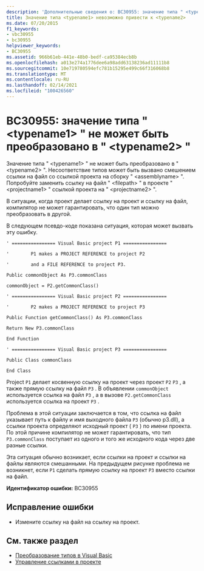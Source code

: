 ```yaml
---
description: 'Дополнительные сведения о: BC30955: значение типа " <typename1> " не может быть преобразовано в " <typename2> "'
title: Значение типа <typename1> невозможно привести к <typename2>
ms.date: 07/20/2015
f1_keywords:
- vbc30955
- bc30955
helpviewer_keywords:
- BC30955
ms.assetid: 966b61eb-441e-48b0-bedf-ca95384ecb8b
ms.openlocfilehash: a013e274a1776dee6a98add63138236ad11111b8
ms.sourcegitcommit: 10e719780594efc781b15295e499c66f316068b8
ms.translationtype: MT
ms.contentlocale: ru-RU
ms.lasthandoff: 02/14/2021
ms.locfileid: "100426560"
---
```

# <a name="bc30955-value-of-type-typename1-cannot-be-converted-to-typename2"></a>BC30955: значение типа " \<typename1> " не может быть преобразовано в " \<typename2> "

Значение типа " \<typename1> " не может быть преобразовано в " \<typename2> ". Несоответствие типов может быть вызвано смешением ссылки на файл со ссылкой проекта на сборку " \<assemblyname> ". Попробуйте заменить ссылку на файл " \<filepath> " в проекте " \<projectname1> " ссылкой проекта на " \<projectname2> ".

 В ситуации, когда проект делает ссылку на проект и ссылку на файл, компилятор не может гарантировать, что один тип можно преобразовать в другой.

 В следующем псевдо-коде показана ситуация, которая может вызвать эту ошибку.

 `' ================ Visual Basic project P1 ================`

 `'        P1 makes a PROJECT REFERENCE to project P2`

 `'        and a FILE REFERENCE to project P3.`

 `Public commonObject As P3.commonClass`

 `commonObject = P2.getCommonClass()`

 `' ================ Visual Basic project P2 ================`

 `'        P2 makes a PROJECT REFERENCE to project P3`

 `Public Function getCommonClass() As P3.commonClass`

 `Return New P3.commonClass`

 `End Function`

 `' ================ Visual Basic project P3 ================`

 `Public Class commonClass`

 `End Class`

 Project `P1` делает косвенную ссылку на проект через проект `P2` `P3` , а также прямую ссылку на файл `P3` . В объявлении `commonObject` используется ссылка на файл `P3` , а в вызове `P2.getCommonClass` используется ссылка на проект `P3` .

 Проблема в этой ситуации заключается в том, что ссылка на файл указывает путь к файлу и имя выходного файла `P3` (обычно p3.dll), а ссылки проекта определяют исходный проект ( `P3` ) по имени проекта. По этой причине компилятор не может гарантировать, что тип `P3.commonClass` поступает из одного и того же исходного кода через две разные ссылки.

 Эта ситуация обычно возникает, если ссылки на проект и ссылки на файлы являются смешанными. На предыдущем рисунке проблема не возникнет, если `P1` сделать прямую ссылку на проект `P3` вместо ссылки на файл.

 **Идентификатор ошибки:** BC30955

## <a name="to-correct-this-error"></a>Исправление ошибки

- Измените ссылку на файл на ссылку на проект.

## <a name="see-also"></a>См. также раздел

- [Преобразование типов в Visual Basic](../../programming-guide/language-features/data-types/type-conversions.md)
- [Управление ссылками в проекте](/visualstudio/ide/managing-references-in-a-project)
